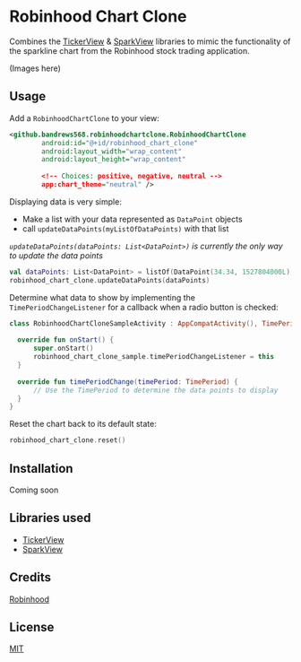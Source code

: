 # Robinhood Chart Clone
Combines the [TickerView](https://github.com/robinhood/ticker) & [SparkView](https://github.com/robinhood/spark) libraries to mimic the functionality of the sparkline chart from the Robinhood stock trading application.

(Images here)

## Usage

Add a `RobinhoodChartClone` to your view:
```xml
<github.bandrews568.robinhoodchartclone.RobinhoodChartClone
        android:id="@+id/robinhood_chart_clone"
        android:layout_width="wrap_content"
        android:layout_height="wrap_content"
        
        <!-- Choices: positive, negative, neutral -->
        app:chart_theme="neutral" />
```

Displaying data is very simple:
  - Make a list with your data represented as `DataPoint` objects
  - call `updateDataPoints(myListOfDataPoints)` with that list
  
*`updateDataPoints(dataPoints: List<DataPoint>)` is currently the only way to update the data points*   
```kotlin
val dataPoints: List<DataPoint> = listOf(DataPoint(34.34, 1527804000L), DataPoint(24.34, 15278044000L))
robinhood_chart_clone.updateDataPoints(dataPoints)
```

Determine what data to show by implementing the `TimePeriodChangeListener` for a callback when a radio button is checked:
```kotlin
class RobinhoodChartCloneSampleActivity : AppCompatActivity(), TimePeriodChangeListener {
  
  override fun onStart() {
      super.onStart()
      robinhood_chart_clone_sample.timePeriodChangeListener = this
  }
 
  override fun timePeriodChange(timePeriod: TimePeriod) {
      // Use the TimePeriod to determine the data points to display
  }
}
```

Reset the chart back to its default state:
```kotlin
robinhood_chart_clone.reset()
```

## Installation
Coming soon

## Libraries used

- [TickerView](https://github.com/robinhood/ticker)
- [SparkView](https://github.com/robinhood/spark)

## Credits
[Robinhood](https://www.robinhood.com/)

## License
[MIT](https://choosealicense.com/licenses/mit/)
